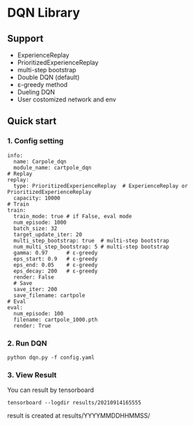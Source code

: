 # DQN Library

## Support
- ExperienceReplay
- PrioritizedExperienceReplay
- multi-step bootstrap
- Double DQN (default)
- ε-greedy method
- Dueling DQN
- User costomized network and env

## Quick start
### 1. Config setting
```
info:
  name: Carpole_dqn
  module_name: cartpole_dqn
# Replay
replay:
  type: PrioritizedExperienceReplay  # ExperienceReplay or PrioritizedExperienceReplay
  capacity: 10000
# Train
train: 
  train_mode: true # if False, eval mode
  num_episode: 1000
  batch_size: 32
  target_update_iter: 20
  multi_step_bootstrap: true  # multi-step bootstrap
  num_multi_step_bootstrap: 5 # multi-step bootstrap
  gamma: 0.97      # ε-greedy
  eps_start: 0.9   # ε-greedy
  eps_end: 0.05    # ε-greedy
  eps_decay: 200   # ε-greedy
  render: False
  # Save
  save_iter: 200
  save_filename: cartpole
# Eval
eval:
  num_episode: 100
  filename: cartpole_1000.pth
  render: True
```

### 2. Run DQN
```
python dqn.py -f config.yaml
```

### 3. View Result
You can result by tensorboard
```
tensorboard --logdir results/20210914165555
```
result is created at results/YYYYMMDDHHMMSS/